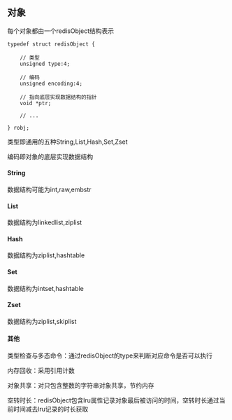 ## 对象

每个对象都由一个redisObject结构表示

```
typedef struct redisObject {

    // 类型
    unsigned type:4;

    // 编码
    unsigned encoding:4;

    // 指向底层实现数据结构的指针
    void *ptr;

    // ...

} robj;
```

类型即通用的五种String,List,Hash,Set,Zset

编码即对象的底层实现数据结构

#### String

数据结构可能为int,raw,embstr

#### List

数据结构为linkedlist,ziplist

#### Hash

数据结构为ziplist,hashtable

#### Set

数据结构为intset,hashtable

#### Zset

数据结构为ziplist,skiplist

#### 其他

类型检查与多态命令：通过redisObject的type来判断对应命令是否可以执行

内存回收：采用引用计数

对象共享：对只包含整数的字符串对象共享，节约内存

空转时长：redisObject包含lru属性记录对象最后被访问的时间，空转时长通过当前时间减去lru记录的时长获取